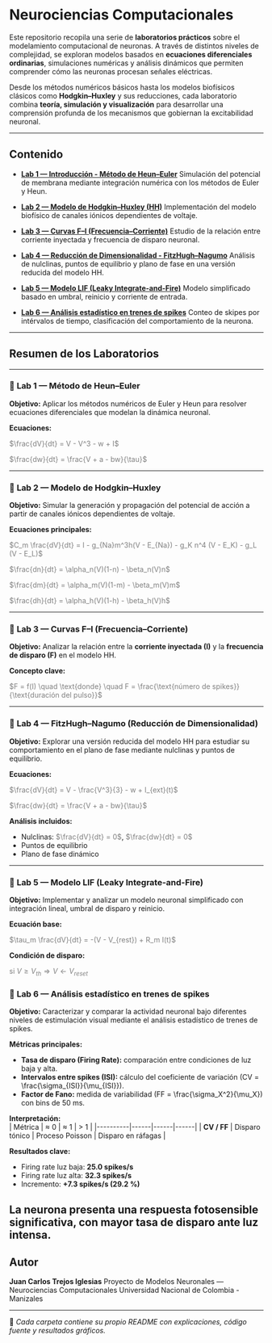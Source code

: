 # Neurociencias Computacionales

Este repositorio recopila una serie de **laboratorios prácticos** sobre el modelamiento computacional de neuronas.
A través de distintos niveles de complejidad, se exploran modelos basados en **ecuaciones diferenciales ordinarias**,
simulaciones numéricas y análisis dinámicos que permiten comprender cómo las neuronas procesan señales eléctricas.

Desde los métodos numéricos básicos hasta los modelos biofísicos clásicos como **Hodgkin–Huxley** y sus reducciones,
cada laboratorio combina **teoría, simulación y visualización** para desarrollar una comprensión profunda
de los mecanismos que gobiernan la excitabilidad neuronal.

---

## Contenido

- [**Lab 1 — Introducción - Método de Heun–Euler**](./Lab1%20-%20Método%20de%20Heun%20Euler%20para%20solucionar%20EC%20Diferenciales)
  Simulación del potencial de membrana mediante integración numérica con los métodos de Euler y Heun.

- [**Lab 2 — Modelo de Hodgkin–Huxley (HH)**](./Lab2%20-%20Modelo%20Hodgkin-Huxley)
  Implementación del modelo biofísico de canales iónicos dependientes de voltaje.

- [**Lab 3 — Curvas F–I (Frecuencia–Corriente)**](./Lab3%20-%20Curva%20F-I%20con%20HH)
  Estudio de la relación entre corriente inyectada y frecuencia de disparo neuronal.

- [**Lab 4 — Reducción de Dimensionalidad - FitzHugh–Nagumo**](./Lab4%20-%20Reducción%20de%20dimensionalidad%20(Campos%20vectoriales))
  Análisis de nulclinas, puntos de equilibrio y plano de fase en una versión reducida del modelo HH.

- [**Lab 5 — Modelo LIF (Leaky Integrate-and-Fire)**](./Lab5%20-%20Modelo%20LIF)
  Modelo simplificado basado en umbral, reinicio y corriente de entrada.

- [**Lab 6 —  Análisis estadístico en trenes de spikes**](./Lab6%20-%20Modelo%20LIF)
  Conteo de skipes por intérvalos de tiempo, clasificación del comportamiento de la neurona.

---

## Resumen de los Laboratorios

---

### 🔹 **Lab 1 — Método de Heun–Euler**

**Objetivo:**
Aplicar los métodos numéricos de Euler y Heun para resolver ecuaciones diferenciales que modelan la dinámica neuronal.

**Ecuaciones:**

<span style="color:gray">$\frac{dV}{dt} = V - V^3 - w + I$</span>

<span style="color:gray">$\frac{dw}{dt} = \frac{V + a - bw}{\tau}$</span>

---

### 🔹 **Lab 2 — Modelo de Hodgkin–Huxley**

**Objetivo:**
Simular la generación y propagación del potencial de acción a partir de canales iónicos dependientes de voltaje.

**Ecuaciones principales:**

<span style="color:gray">$C_m \frac{dV}{dt} = I - g_{Na}m^3h(V - E_{Na}) - g_K n^4 (V - E_K) - g_L (V - E_L)$</span>

<span style="color:gray">$\frac{dn}{dt} = \alpha_n(V)(1-n) - \beta_n(V)n$</span>

<span style="color:gray">$\frac{dm}{dt} = \alpha_m(V)(1-m) - \beta_m(V)m$</span>

<span style="color:gray">$\frac{dh}{dt} = \alpha_h(V)(1-h) - \beta_h(V)h$</span>

---

### 🔹 **Lab 3 — Curvas F–I (Frecuencia–Corriente)**

**Objetivo:**
Analizar la relación entre la **corriente inyectada (I)** y la **frecuencia de disparo (F)** en el modelo HH.

**Concepto clave:**

<span style="color:gray">$F = f(I) \quad \text{donde} \quad F = \frac{\text{número de spikes}}{\text{duración del pulso}}$</span>

---

### 🔹 **Lab 4 — FitzHugh–Nagumo (Reducción de Dimensionalidad)**

**Objetivo:**
Explorar una versión reducida del modelo HH para estudiar su comportamiento en el plano de fase mediante nulclinas y puntos de equilibrio.

**Ecuaciones:**

<span style="color:gray">$\frac{dV}{dt} = V - \frac{V^3}{3} - w + I_{ext}(t)$</span>

<span style="color:gray">$\frac{dw}{dt} = \frac{V + a - bw}{\tau}$</span>

**Análisis incluidos:**

- Nulclinas:
  <span style="color:gray">$\frac{dV}{dt} = 0$</span>,
  <span style="color:gray">$\frac{dw}{dt} = 0$</span>
- Puntos de equilibrio
- Plano de fase dinámico

---

### 🔹 **Lab 5 — Modelo LIF (Leaky Integrate-and-Fire)**

**Objetivo:**
Implementar y analizar un modelo neuronal simplificado con integración lineal, umbral de disparo y reinicio.

**Ecuación base:**

<span style="color:gray">$\tau_m \frac{dV}{dt} = -(V - V_{rest}) + R_m I(t)$</span>

**Condición de disparo:**

<span style="color:gray">$\text{si } V \geq V_{th} \Rightarrow V \leftarrow V_{reset}$</span>

### 🔹 **Lab 6 — Análisis estadístico en trenes de spikes**

**Objetivo:**
Caracterizar y comparar la actividad neuronal bajo diferentes niveles de estimulación visual mediante el análisis estadístico de trenes de spikes.

**Métricas principales:**  
- **Tasa de disparo (Firing Rate):** comparación entre condiciones de luz baja y alta.  
- **Intervalos entre spikes (ISI):** cálculo del coeficiente de variación \(CV = \frac{\sigma_{ISI}}{\mu_{ISI}}\).  
- **Factor de Fano:** medida de variabilidad \(FF = \frac{\sigma_X^2}{\mu_X}\) con bins de 50 ms.

**Interpretación:**  
| Métrica | ≈ 0 | ≈ 1 | > 1 |
|----------|------|------|------|
| **CV / FF** | Disparo tónico | Proceso Poisson | Disparo en ráfagas |

**Resultados clave:**  
- Firing rate luz baja: **25.0 spikes/s**  
- Firing rate luz alta: **32.3 spikes/s**  
- Incremento: **+7.3 spikes/s (29.2 %)**

La neurona presenta una **respuesta fotosensible significativa**, con mayor tasa de disparo ante luz intensa.
---

## Autor

**Juan Carlos Trejos Iglesias**
Proyecto de Modelos Neuronales — Neurociencias Computacionales
Universidad Nacional de Colombia - Manizales

---

📂 *Cada carpeta contiene su propio README con explicaciones, código fuente y resultados gráficos.*
